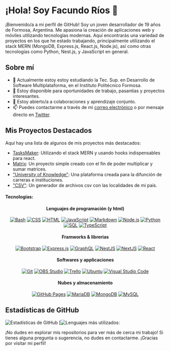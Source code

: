 # ¡Hola! Soy Facundo Ríos 👋

¡Bienvenido/a a mi perfil de GitHub! Soy un joven desarrollador de 19 años de Formosa, Argentina. Me apasiona la creación de aplicaciones web y móviles utilizando tecnologías modernas. Aquí encontrarás una variedad de proyectos en los que he estado trabajando, principalmente utilizando el stack MERN (MongoDB, Express.js, React.js, Node.js), así como otras tecnologías como Python, Nest.js, y JavaScript en general.

## Sobre mí

- 🌱 Actualmente estoy estoy estudiando la Tec. Sup. en Desarrollo de Software Multiplataforma, en el Instituto Politécnico Formosa.
- 💼 Estoy disponible para oportunidades de trabajo, pasantías y proyectos interesantes.
- 👯 Estoy abierto/a a colaboraciones y aprendizaje conjunto.
- 📫 Puedes contactarme a través de mi [correo electrónico](mailto:Facundorios2005@gmail.com) o por mensaje directo en [Twitter](https://x.com/Facundorios05).

## Mis Proyectos Destacados

Aquí hay una lista de algunos de mis proyectos más destacados:

- [TasksMaker](https://github.com/Facundorios/AUTH-CRUD-MERN.git): Utilizando el stack MERN y usando hooks indispensables para react.
- [Matrix](https://github.com/Facundorios/ARRAYS.git): Un proyecto simple creado con el fin de poder multiplicar y sumar matrices.
- ["University of Knowledge"](https://github.com/tlp-MRRM/Proyecto_UK.git): Una plataforma creada para la difunción de carreras e instituciones.
- ["CSV"](https://github.com/Facundorios/PYTHON-TP2.git): Un generador de archivos csv con las localidades de mi país.

#### Tecnologías:

#### <p align="center"> Lenguajes de programación (y html) </p>
  
<p align="center">
<a href="https://github.com/search?q=user%3ASammwyy1+language%3Abash"><img alt="Bash" src="https://img.shields.io/badge/Bash-121011.svg?logo=gnu-bash&logoColor=white"></a>
<a href="https://github.com/search?q=user%3ASammwyy1+language%3Acss"><img alt="CSS" src="https://img.shields.io/badge/CSS-1572B6.svg?logo=css3&logoColor=white"></a>
<a href="https://github.com/search?q=user%3ASammwyy1+language%3Ahtml"><img alt="HTML" src="https://img.shields.io/badge/HTML-E34F26.svg?logo=html5&logoColor=white"></a>
<a href="https://github.com/search?q=user%3ASammwyy1+language%3Ajavascript"><img alt="JavaScript" src="https://img.shields.io/badge/JavaScript-F7DF1E.svg?logo=javascript&logoColor=black"></a>
<a href="https://github.com/search?q=user%3ASammwyy1+language%3Amarkdown"><img alt="Markdown" src="https://img.shields.io/badge/Markdown-000000.svg?logo=markdown&logoColor=white"></a>
<a href="https://github.com/search?q=user%3ASammwyy1+language%3Ajavascript"><img alt="Node.js" src="https://img.shields.io/badge/Node.js-43853D.svg?logo=node.js&logoColor=white"></a>
<a href="https://github.com/search?q=user%3ASammwyy1+language%3Apython"><img alt="Python" src="https://img.shields.io/badge/Python-14354C.svg?logo=python&logoColor=white"></a>
<a href="https://github.com/search?q=user%3ASammwyy1+language%3Asql"><img alt="SQL" src="https://custom-icon-badges.demolab.com/badge/SQL-025E8C.svg?logo=database&logoColor=white"></a>
<a href="https://github.com/search?q=user%3ASammwyy1+language%3AtypeScript"><img alt="TypeScript" src="https://img.shields.io/badge/TypeScript-007ACC.svg?logo=typescript&logoColor=white"></a>
</p>

#### <p align="center"> Framworks & librerias </p>


<p align="center">
<a href="#"><img alt="Bootstrap" src="https://img.shields.io/badge/Bootstrap-7952B3.svg?logo=bootstrap&logoColor=white"></a>
<a href="#"><img alt="Express.js" src="https://img.shields.io/badge/Express-404d59.svg?logo=express&logoColor=white"></a>
<a href="#"><img alt="GraphQL" src="https://img.shields.io/badge/graphql-E10098.svg?logo=graphql&logoColor=white"></a>
<a href="#"><img alt="NestJS" src="https://img.shields.io/badge/NestJS-E0234E.svg?logo=nestjs&logoColor=white"></a>
<a href="#"><img alt="NextJS" src="https://img.shields.io/badge/NextJS-000000.svg?logo=nextdotjs&logoColor=white"></a>
<a href="#"><img alt="React" src="https://img.shields.io/badge/React-61DAFB.svg?logo=react&logoColor=black"></a>
</p>

#### <p align="center"> Softwares y applicaciones </p>
<p align="center">
<a href="#"><img alt="Git" src="https://img.shields.io/badge/Git-F05033.svg?logo=git&logoColor=white"></a>
<a href="#"><img alt="OBS Studio" src="https://img.shields.io/badge/-OBS-302E31?logo=obs-studio&logoColor=white"></a>
<a href="#"><img alt="Trello" src="https://img.shields.io/badge/Trello-0052CC.svg?logo=trello&logoColor=white"></a>
<a href="#"><img alt="Ubuntu" src="https://img.shields.io/badge/Ubuntu-E95420.svg?logo=ubuntu&logoColor=white"></a>
<a href="#"><img alt="Visual Studio Code" src="https://img.shields.io/badge/Visual%20Studio%20Code-0078d7.svg?logo=visual-studio-code&logoColor=white"></a>
</p>

#### <p align="center"> Nubes y almacenamiento </p>


<p align="center">
<a href="#"><img alt="GitHub Pages" src="https://img.shields.io/badge/GitHub%20Pages-327FC7.svg?logo=github&logoColor=white"></a>
<a href="#"><img alt="MariaDB" src="https://img.shields.io/badge/MariaDB-003545.svg?logo=mariadb&logoColor=white"></a>
<a href="#"><img alt="MongoDB" src="https://img.shields.io/badge/MongoDB-47A248.svg?logo=mongodb&logoColor=white"></a>
<a href="#"><img alt="MySQL" src="https://img.shields.io/badge/MySQL-00f.svg?logo=mysql&logoColor=white"></a>
</p>

####
## Estadísticas de GitHub

![Estadísticas de GitHub](https://github-readme-stats.vercel.app/api?username=facundorios&show_icons=true&theme=radical)
[![Lenguajes más utilizados:](https://github-readme-stats.vercel.app/api/top-langs/?username=facundorios&layout=donut-vertical)

¡No dudes en explorar mis repositorios para ver más de cerca mi trabajo! Si tienes alguna pregunta o sugerencia, no dudes en contactarme. ¡Gracias por visitar mi perfil!
